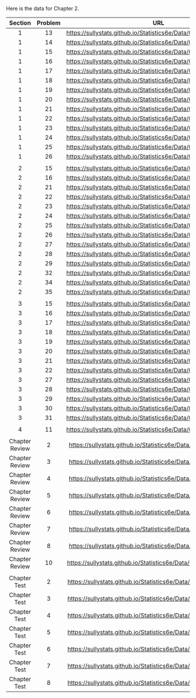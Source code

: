 Here is the data for Chapter 2. 

|Section|Problem|URL|
|:---:|:---:|:---:|
|1|13|<a>https://sullystats.github.io/Statistics6e/Data/Chapter2/2_1_13.CSV</a><br/>|
|1|14|<a>https://sullystats.github.io/Statistics6e/Data/Chapter2/2_1_14.CSV</a><br/>|
|1|15|<a>https://sullystats.github.io/Statistics6e/Data/Chapter2/2_1_15.CSV</a><br/>|
|1|16|<a>https://sullystats.github.io/Statistics6e/Data/Chapter2/2_1_16.CSV</a><br/>|
|1|17|<a>https://sullystats.github.io/Statistics6e/Data/Chapter2/2_1_17.CSV</a><br/>|
|1|18|<a>https://sullystats.github.io/Statistics6e/Data/Chapter2/2_1_18.CSV</a><br/>|
|1|19|<a>https://sullystats.github.io/Statistics6e/Data/Chapter2/2_1_19.CSV</a><br/>|
|1|20|<a>https://sullystats.github.io/Statistics6e/Data/Chapter2/2_1_20.CSV</a><br/>|
|1|21|<a>https://sullystats.github.io/Statistics6e/Data/Chapter2/2_1_21.CSV</a><br/>|
|1|22|<a>https://sullystats.github.io/Statistics6e/Data/Chapter2/2_1_22.CSV</a><br/>|
|1|23|<a>https://sullystats.github.io/Statistics6e/Data/Chapter2/2_1_23.CSV</a><br/>|
|1|24|<a>https://sullystats.github.io/Statistics6e/Data/Chapter2/2_1_24.CSV</a><br/>|
|1|25|<a>https://sullystats.github.io/Statistics6e/Data/Chapter2/2_1_25.CSV</a><br/>|
|1|26|<a>https://sullystats.github.io/Statistics6e/Data/Chapter2/2_1_26.CSV</a><br/>|
| | |
|2|15|<a>https://sullystats.github.io/Statistics6e/Data/Chapter2/2_2_15.CSV</a><br/>|
|2|16|<a>https://sullystats.github.io/Statistics6e/Data/Chapter2/2_2_16.CSV</a><br/>|
|2|21|<a>https://sullystats.github.io/Statistics6e/Data/Chapter2/2_2_21.CSV</a><br/>|
|2|22|<a>https://sullystats.github.io/Statistics6e/Data/Chapter2/2_2_22.CSV</a><br/>|
|2|23|<a>https://sullystats.github.io/Statistics6e/Data/Chapter2/2_2_23.CSV</a><br/>|
|2|24|<a>https://sullystats.github.io/Statistics6e/Data/Chapter2/2_2_24.CSV</a><br/>|
|2|25|<a>https://sullystats.github.io/Statistics6e/Data/Chapter2/2_2_25.CSV</a><br/>|
|2|26|<a>https://sullystats.github.io/Statistics6e/Data/Chapter2/2_2_26.CSV</a><br/>|
|2|27|<a>https://sullystats.github.io/Statistics6e/Data/Chapter2/2_2_27.CSV</a><br/>|
|2|28|<a>https://sullystats.github.io/Statistics6e/Data/Chapter2/2_2_28.CSV</a><br/>|
|2|29|<a>https://sullystats.github.io/Statistics6e/Data/Chapter2/2_2_29.CSV</a><br/>|
|2|32|<a>https://sullystats.github.io/Statistics6e/Data/Chapter2/2_2_32.CSV</a><br/>|
|2|34|<a>https://sullystats.github.io/Statistics6e/Data/Chapter2/2_2_34.CSV</a><br/>|
|2|35|<a>https://sullystats.github.io/Statistics6e/Data/Chapter2/2_2_35.CSV</a><br/>|
| | |
|3|15|<a>https://sullystats.github.io/Statistics6e/Data/Chapter2/2_3_15.CSV</a><br/>|
|3|16|<a>https://sullystats.github.io/Statistics6e/Data/Chapter2/2_3_16.CSV</a><br/>|
|3|17|<a>https://sullystats.github.io/Statistics6e/Data/Chapter2/2_3_17.CSV</a><br/>|
|3|18|<a>https://sullystats.github.io/Statistics6e/Data/Chapter2/2_3_18.CSV</a><br/>|
|3|19|<a>https://sullystats.github.io/Statistics6e/Data/Chapter2/2_3_19.CSV</a><br/>|
|3|20|<a>https://sullystats.github.io/Statistics6e/Data/Chapter2/2_3_20.CSV</a><br/>|
|3|21|<a>https://sullystats.github.io/Statistics6e/Data/Chapter2/2_3_21.CSV</a><br/>|
|3|22|<a>https://sullystats.github.io/Statistics6e/Data/Chapter2/2_3_22.CSV</a><br/>|
|3|27|<a>https://sullystats.github.io/Statistics6e/Data/Chapter2/2_3_27.CSV</a><br/>|
|3|28|<a>https://sullystats.github.io/Statistics6e/Data/Chapter2/2_3_28.CSV</a><br/>|
|3|29|<a>https://sullystats.github.io/Statistics6e/Data/Chapter2/2_3_29.CSV</a><br/>|
|3|30|<a>https://sullystats.github.io/Statistics6e/Data/Chapter2/2_3_30.CSV</a><br/>|
|3|31|<a>https://sullystats.github.io/Statistics6e/Data/Chapter2/2_3_31.CSV</a><br/>|
| | |
|4|11|<a>https://sullystats.github.io/Statistics6e/Data/Chapter2/2_4_11.CSV</a><br/>|
| | |
|Chapter Review|2|<a>https://sullystats.github.io/Statistics6e/Data/Chapter2/2_r_2.CSV</a><br/>|
|Chapter Review|3|<a>https://sullystats.github.io/Statistics6e/Data/Chapter2/2_r_3.CSV</a><br/>|
|Chapter Review|4|<a>https://sullystats.github.io/Statistics6e/Data/Chapter2/2_r_4.CSV</a><br/>|
|Chapter Review|5|<a>https://sullystats.github.io/Statistics6e/Data/Chapter2/2_r_5.CSV</a><br/>|
|Chapter Review|6|<a>https://sullystats.github.io/Statistics6e/Data/Chapter2/2_r_6.CSV</a><br/>|
|Chapter Review|7|<a>https://sullystats.github.io/Statistics6e/Data/Chapter2/2_r_7.CSV</a><br/>|
|Chapter Review|8|<a>https://sullystats.github.io/Statistics6e/Data/Chapter2/2_r_8.CSV</a><br/>|
|Chapter Review|10|<a>https://sullystats.github.io/Statistics6e/Data/Chapter2/2_r_10.CSV</a><br/>|
| | |
|Chapter Test|2|<a>https://sullystats.github.io/Statistics6e/Data/Chapter2/2_ct_2.CSV</a><br/>|
|Chapter Test|3|<a>https://sullystats.github.io/Statistics6e/Data/Chapter2/2_ct_3.CSV</a><br/>|
|Chapter Test|4|<a>https://sullystats.github.io/Statistics6e/Data/Chapter2/2_ct_4.CSV</a><br/>|
|Chapter Test|5|<a>https://sullystats.github.io/Statistics6e/Data/Chapter2/2_ct_5.CSV</a><br/>|
|Chapter Test|6|<a>https://sullystats.github.io/Statistics6e/Data/Chapter2/2_ct_6.CSV</a><br/>|
|Chapter Test|7|<a>https://sullystats.github.io/Statistics6e/Data/Chapter2/2_ct_7.CSV</a><br/>|
|Chapter Test|8|<a>https://sullystats.github.io/Statistics6e/Data/Chapter2/2_ct_8.CSV</a><br/>|
